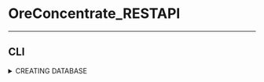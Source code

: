 # OreConcentrate_RESTAPI

---
## CLI
<details>
<summary>CREATING DATABASE</summary>

**Simple command line interface, that:**

1) allows you to create db:
   ``` commandline
   python -m src.db --create_db
   ```
2) allows you to drop db:
   ``` commandline
   python -m src.db --drop_db
   ```
3) And contains optional arguments:
    - `-d`, `--db_name`, allows assign db name:
   
        ``` commandline
        python -m src.db --drop_db -d your_db_name
        ```

    - `-u`, `--user_name`, allows assign username:
   
        ``` commandline
        python -m src.db --create_db -u your_user_name
        ```
    
    - `-r`, `--role_name`, allows assign role name:
   
        ``` commandline
        python -m src.db --create_db -r your_role_name
        ```
    
    - `-p`, `--user_password`, allows assign user password:
   
        ``` commandline
        python -m src.db --create_db -p your_user_password
        ```
4) Helper:
    ``` commandline
    python -m src.db -h
    ```

**IMPORTANT:** **If the arguments is not specified, it is taken from the env variables.**
</details>